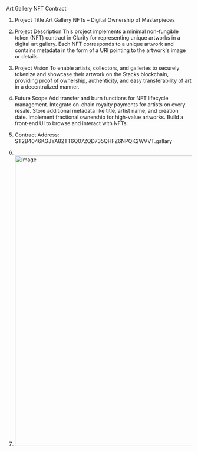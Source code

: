 Art Gallery NFT Contract
1. Project Title
Art Gallery NFTs – Digital Ownership of Masterpieces

2. Project Description
This project implements a minimal non-fungible token (NFT) contract in Clarity for representing unique artworks in a digital art gallery. Each NFT corresponds to a unique artwork and contains metadata in the form of a URI pointing to the artwork's image or details.

3. Project Vision
To enable artists, collectors, and galleries to securely tokenize and showcase their artwork on the Stacks blockchain, providing proof of ownership, authenticity, and easy transferability of art in a decentralized manner.

4. Future Scope
Add transfer and burn functions for NFT lifecycle management.
Integrate on-chain royalty payments for artists on every resale.
Store additional metadata like title, artist name, and creation date.
Implement fractional ownership for high-value artworks.
Build a front-end UI to browse and interact with NFTs.
5. Contract Address: ST2B4046KGJYA82TT6Q07ZQD735QHFZ6NPQK2WVVT.gallary
6. 
7. <img width="1362" height="786" alt="image" src="https://github.com/user-attachments/assets/ce83d179-0f9d-4aad-aa35-ad9b7c41799f" />

